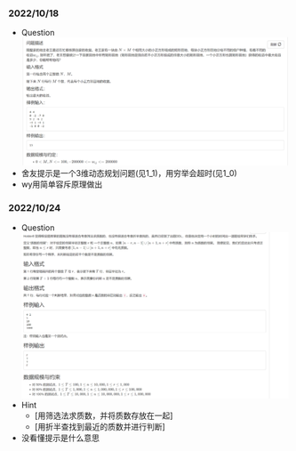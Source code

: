 ### 2022/10/18
* Question
  !["3维动态规划"](./res/2022-10-18.png)
* 舍友提示是一个3维动态规划问题(见1_1)，用穷举会超时(见1_0)
* wy用简单容斥原理做出


### 2022/10/24
* Question
  !["质数邻居"](./res/2022-10-24.png)
* Hint
  * [用筛选法求质数，并将质数存放在一起]
  * [用折半查找到最近的质数并进行判断]
* 没看懂提示是什么意思